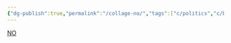 ```yaml
---
{"dg-publish":true,"permalink":"/collage-no/","tags":["c/politics","c/bolsonaro","c/hand","c/gun","c/torture","c/statue","c/religion","c/bullet","c/woman","c/manequin","c/red","c/green"],"created":"2024-01-01T16:54:04.139-05:00","updated":"2024-01-01T17:15:07.372-05:00"}
---
```



[NO](https://www.instagram.com/p/B0zhSwDhseW/)
